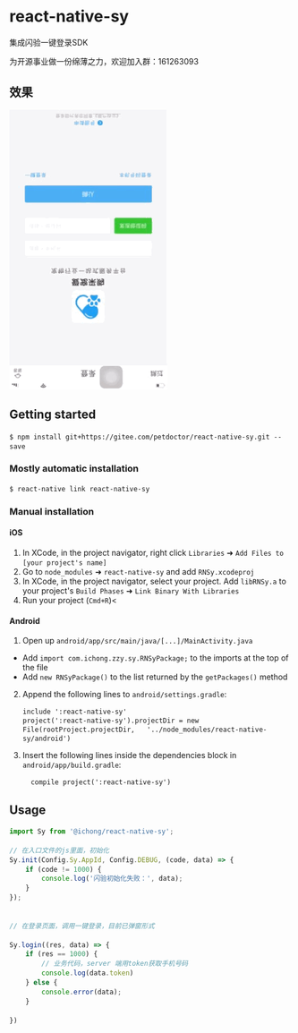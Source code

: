 
# react-native-sy

集成闪验一键登录SDK

为开源事业做一份绵薄之力，欢迎加入群：161263093

## 效果

![image](/pic/xg.gif)

## Getting started

`$ npm install git+https://gitee.com/petdoctor/react-native-sy.git --save`

### Mostly automatic installation

`$ react-native link react-native-sy`

### Manual installation


#### iOS

1. In XCode, in the project navigator, right click `Libraries` ➜ `Add Files to [your project's name]`
2. Go to `node_modules` ➜ `react-native-sy` and add `RNSy.xcodeproj`
3. In XCode, in the project navigator, select your project. Add `libRNSy.a` to your project's `Build Phases` ➜ `Link Binary With Libraries`
4. Run your project (`Cmd+R`)<

#### Android

1. Open up `android/app/src/main/java/[...]/MainActivity.java`
  - Add `import com.ichong.zzy.sy.RNSyPackage;` to the imports at the top of the file
  - Add `new RNSyPackage()` to the list returned by the `getPackages()` method
2. Append the following lines to `android/settings.gradle`:
  	```
  	include ':react-native-sy'
  	project(':react-native-sy').projectDir = new File(rootProject.projectDir, 	'../node_modules/react-native-sy/android')
  	```
3. Insert the following lines inside the dependencies block in `android/app/build.gradle`:
  	```
      compile project(':react-native-sy')
  	```


## Usage
```javascript
import Sy from '@ichong/react-native-sy';

// 在入口文件的js里面，初始化
Sy.init(Config.Sy.AppId, Config.DEBUG, (code, data) => {
    if (code != 1000) {
        console.log('闪验初始化失败：', data);
    }
});


// 在登录页面，调用一键登录，目前已弹窗形式

Sy.login((res, data) => {
    if (res == 1000) {
        // 业务代码，server 端用token获取手机号码
        console.log(data.token)
    } else {
        console.error(data);
    }

})
```
